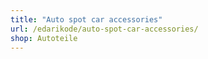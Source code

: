 ```yaml
---
title: "Auto spot car accessories"
url: /edarikode/auto-spot-car-accessories/
shop: Autoteile
---
```

